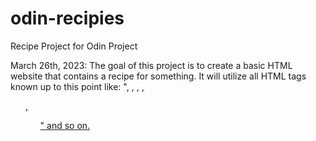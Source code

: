 # odin-recipies
Recipe Project for Odin Project

March 26th, 2023:
The goal of this project is to create a basic HTML website that contains a recipe for something. It will utilize all HTML tags known up to this point like: "<html>, <body>, <head>, <a href>, <ol>, <ul>" and so on. 